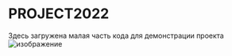 # PROJECT2022
Здесь загружена малая часть кода для демонстрации проекта
![изображение](https://user-images.githubusercontent.com/55738777/216830262-8b6581ce-8558-44f3-ab64-30a25ca7f197.png)
